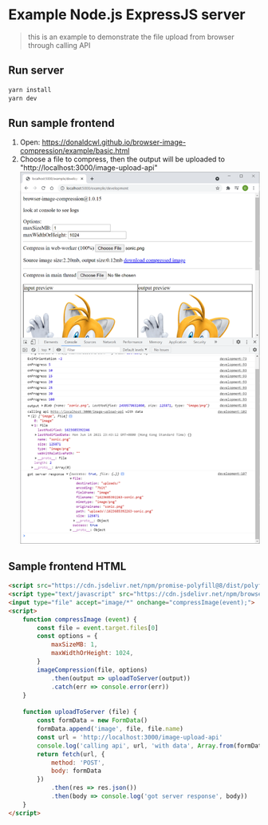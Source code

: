 # Example Node.js ExpressJS server
> this is an example to demonstrate the file upload from browser through calling API

## Run server
```bash
yarn install
yarn dev
```

## Run sample frontend
1. Open: https://donaldcwl.github.io/browser-image-compression/example/basic.html
2. Choose a file to compress, then the output will be uploaded to "http://localhost:3000/image-upload-api"
![Sample screenshot](./screenshot.png)

## Sample frontend HTML
```html
<script src="https://cdn.jsdelivr.net/npm/promise-polyfill@8/dist/polyfill.min.js"></script>
<script type="text/javascript" src="https://cdn.jsdelivr.net/npm/browser-image-compression@1.0.16/dist/browser-image-compression.js"></script>
<input type="file" accept="image/*" onchange="compressImage(event);">
<script>
    function compressImage (event) {
        const file = event.target.files[0]
        const options = {
            maxSizeMB: 1,
            maxWidthOrHeight: 1024,
        }
        imageCompression(file, options)
            .then(output => uploadToServer(output))
            .catch(err => console.error(err))
    }

    function uploadToServer (file) {
        const formData = new FormData()
        formData.append('image', file, file.name)
        const url = 'http://localhost:3000/image-upload-api'
        console.log('calling api', url, 'with data', Array.from(formData.entries())[0])
        return fetch(url, {
            method: 'POST',
            body: formData
        })
            .then(res => res.json())
            .then(body => console.log('got server response', body))
    }
</script>
```